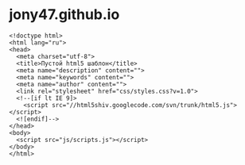 # jony47.github.io
    <!doctype html>
    <html lang="ru">
    <head>
      <meta charset="utf-8">
      <title>Пустой html5 шаблон</title>
      <meta name="description" content="">
      <meta name="keywords" content="">
      <meta name="author" content="">
      <link rel="stylesheet" href="css/styles.css?v=1.0">
      <!--[if lt IE 9]>
        <script src="//html5shiv.googlecode.com/svn/trunk/html5.js"></script>
      <![endif]-->
    </head>
    <body>
      <script src="js/scripts.js"></script>
    </body>
    </html>

